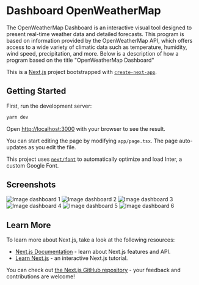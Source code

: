# Dashboard OpenWeatherMap

The OpenWeatherMap Dashboard is an interactive visual tool designed to present real-time weather data and detailed forecasts. This program is based on information provided by the OpenWeatherMap API, which offers access to a wide variety of climatic data such as temperature, humidity, wind speed, precipitation, and more. Below is a description of how a program based on the title "OpenWeatherMap Dashboard"

This is a [Next.js](https://nextjs.org/) project bootstrapped with [`create-next-app`](https://github.com/vercel/next.js/tree/canary/packages/create-next-app).

## Getting Started

First, run the development server:

```bash
yarn dev
```

Open [http://localhost:3000](http://localhost:3000) with your browser to see the result.

You can start editing the page by modifying `app/page.tsx`. The page auto-updates as you edit the file.

This project uses [`next/font`](https://nextjs.org/docs/basic-features/font-optimization) to automatically optimize and load Inter, a custom Google Font.

## Screenshots

![Image dashboard 1]('screens/1.png')
![Image dashboard 2]('screens/2.png')
![Image dashboard 3]('screens/3.png')
![Image dashboard 4]('screens/4.png')
![Image dashboard 5]('screens/5.png')
![Image dashboard 6]('screens/6.png')

## Learn More

To learn more about Next.js, take a look at the following resources:

- [Next.js Documentation](https://nextjs.org/docs) - learn about Next.js features and API.
- [Learn Next.js](https://nextjs.org/learn) - an interactive Next.js tutorial.

You can check out [the Next.js GitHub repository](https://github.com/vercel/next.js/) - your feedback and contributions are welcome!
